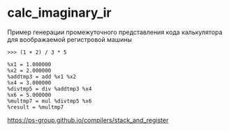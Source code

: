 # calc_imaginary_ir
Пример генерации промежуточного представления кода калькулятора для воображаемой регистровой машины
```
>>> (1 + 2) / 3 * 5
```
```
%x1 = 1.000000
%x2 = 2.000000
%addtmp3 = add %x1 %x2
%x4 = 3.000000
%divtmp5 = div %addtmp3 %x4
%x6 = 5.000000
%multmp7 = mul %divtmp5 %x6
%result = %multmp7
```
https://ps-group.github.io/compilers/stack_and_register
